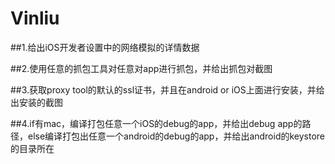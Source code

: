 # Vinliu
##1.给出iOS开发者设置中的网络模拟的详情数据


##2.使用任意的抓包工具对任意对app进行抓包，并给出抓包对截图

##3.获取proxy tool的默认的ssl证书，并且在android or iOS上面进行安装，并给出安装的截图

##4.if有mac，编译打包任意一个iOS的debug的app，并给出debug app的路径，else编译打包出任意一个android的debug的app，并给出android的keystore的目录所在
